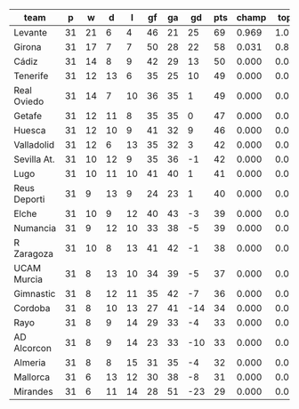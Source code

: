 |     team     | p  | w  | d  | l  | gf | ga | gd  | pts | champ | top2  | top3  | top4  |  5-7  | bot4  | bot3  | bot2  |
|--------------|----|----|----|----|----|----|-----|-----|-------|-------|-------|-------|-------|-------|-------|-------|
| Levante      | 31 | 21 |  6 |  4 | 46 | 21 |  25 |  69 | 0.969 | 1.000 | 1.000 | 1.000 | 0.000 | 0.000 | 0.000 | 0.000|
| Girona       | 31 | 17 |  7 |  7 | 50 | 28 |  22 |  58 | 0.031 | 0.899 | 0.977 | 0.994 | 0.006 | 0.000 | 0.000 | 0.000|
| Cádiz        | 31 | 14 |  8 |  9 | 42 | 29 |  13 |  50 | 0.000 | 0.049 | 0.422 | 0.652 | 0.300 | 0.000 | 0.000 | 0.000|
| Tenerife     | 31 | 12 | 13 |  6 | 35 | 25 |  10 |  49 | 0.000 | 0.026 | 0.235 | 0.459 | 0.425 | 0.000 | 0.000 | 0.000|
| Real Oviedo  | 31 | 14 |  7 | 10 | 36 | 35 |   1 |  49 | 0.000 | 0.013 | 0.158 | 0.344 | 0.463 | 0.000 | 0.000 | 0.000|
| Getafe       | 31 | 12 | 11 |  8 | 35 | 35 |   0 |  47 | 0.000 | 0.004 | 0.062 | 0.173 | 0.457 | 0.000 | 0.000 | 0.000|
| Huesca       | 31 | 12 | 10 |  9 | 41 | 32 |   9 |  46 | 0.000 | 0.009 | 0.117 | 0.273 | 0.474 | 0.000 | 0.000 | 0.000|
| Valladolid   | 31 | 12 |  6 | 13 | 35 | 32 |   3 |  42 | 0.000 | 0.000 | 0.017 | 0.053 | 0.313 | 0.002 | 0.001 | 0.000|
| Sevilla At.  | 31 | 10 | 12 |  9 | 35 | 36 |  -1 |  42 | 0.000 | 0.000 | 0.008 | 0.027 | 0.204 | 0.006 | 0.002 | 0.001|
| Lugo         | 31 | 10 | 11 | 10 | 41 | 40 |   1 |  41 | 0.000 | 0.000 | 0.003 | 0.011 | 0.109 | 0.016 | 0.006 | 0.002|
| Reus Deporti | 31 |  9 | 13 |  9 | 24 | 23 |   1 |  40 | 0.000 | 0.000 | 0.001 | 0.006 | 0.081 | 0.022 | 0.010 | 0.004|
| Elche        | 31 | 10 |  9 | 12 | 40 | 43 |  -3 |  39 | 0.000 | 0.000 | 0.001 | 0.004 | 0.069 | 0.038 | 0.017 | 0.006|
| Numancia     | 31 |  9 | 12 | 10 | 33 | 38 |  -5 |  39 | 0.000 | 0.000 | 0.000 | 0.002 | 0.033 | 0.086 | 0.041 | 0.015|
| R Zaragoza   | 31 | 10 |  8 | 13 | 41 | 42 |  -1 |  38 | 0.000 | 0.000 | 0.001 | 0.002 | 0.040 | 0.065 | 0.033 | 0.012|
| UCAM Murcia  | 31 |  8 | 13 | 10 | 34 | 39 |  -5 |  37 | 0.000 | 0.000 | 0.000 | 0.001 | 0.013 | 0.172 | 0.096 | 0.040|
| Gimnastic    | 31 |  8 | 12 | 11 | 35 | 42 |  -7 |  36 | 0.000 | 0.000 | 0.000 | 0.000 | 0.008 | 0.239 | 0.148 | 0.070|
| Cordoba      | 31 |  8 | 10 | 13 | 27 | 41 | -14 |  34 | 0.000 | 0.000 | 0.000 | 0.000 | 0.002 | 0.403 | 0.277 | 0.155|
| Rayo         | 31 |  8 |  9 | 14 | 29 | 33 |  -4 |  33 | 0.000 | 0.000 | 0.000 | 0.000 | 0.002 | 0.469 | 0.338 | 0.190|
| AD Alcorcon  | 31 |  8 |  9 | 14 | 23 | 33 | -10 |  33 | 0.000 | 0.000 | 0.000 | 0.000 | 0.001 | 0.488 | 0.349 | 0.206|
| Almeria      | 31 |  8 |  8 | 15 | 31 | 35 |  -4 |  32 | 0.000 | 0.000 | 0.000 | 0.000 | 0.002 | 0.469 | 0.336 | 0.203|
| Mallorca     | 31 |  6 | 13 | 12 | 30 | 38 |  -8 |  31 | 0.000 | 0.000 | 0.000 | 0.000 | 0.000 | 0.597 | 0.470 | 0.317|
| Mirandes     | 31 |  6 | 11 | 14 | 28 | 51 | -23 |  29 | 0.000 | 0.000 | 0.000 | 0.000 | 0.000 | 0.928 | 0.875 | 0.780|
